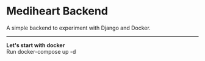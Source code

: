 # Mediheart Backend
A simple backend to experiment with Django and Docker.

---
**Let's start with docker** <br>
Run docker-compose up -d 
